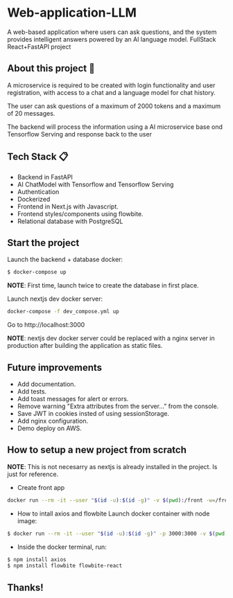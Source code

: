 # Web-application-LLM
A web-based application where users can ask questions, and the system provides intelligent answers powered by an AI language model. 
FullStack React+FastAPI project

## About this project 🚀
A microservice is required to be created with login functionality and user registration, with access to a chat and a language model for chat history.

The user can ask questions of a maximum of 2000 tokens and a maximum of 20 messages.

The backend will process the information using a AI microservice base ond Tensorflow Serving and response back to the user

## Tech Stack 📋
- Backend in FastAPI
- AI ChatModel with Tensorflow and Tensorflow Serving
- Authentication
- Dockerized
- Frontend in Next.js with Javascript.
- Frontend styles/components using flowbite.
- Relational database with PostgreSQL


## Start the project
Launch the backend + database docker:
```sh
$ docker-compose up
```
__NOTE__: First time, launch twice to create the database in first place.

Launch nextjs dev docker server:
```sh
docker-compose -f dev_compose.yml up
```

Go to http://localhost:3000

__NOTE__: nextjs dev docker server could be replaced with a nginx server in production after building the application as static files.


## Future improvements
- Add documentation.
- Add tests.
- Add toast messages for alert or errors.
- Remove warning "Extra attributes from the server..." from the console.
- Save JWT in cookies insted of using sessionStorage.
- Add nginx configuration.
- Demo deploy on AWS.


## How to setup a new project from scratch
__NOTE__: This is not necesarry as nextjs is already installed in the project. Is just for reference.

- Create front app
```sh
docker run --rm -it --user "$(id -u):$(id -g)" -v $(pwd):/front -w=/front node:18.16.0 npx create-next-app@latest --js front
```

- How to intall axios and flowbite
Launch docker container with node image:
```sh
$ docker run --rm -it --user "$(id -u):$(id -g)" -p 3000:3000 -v $(pwd)/front:/front -w=/front node:18.16.0 bash
```

- Inside the docker terminal, run:
```sh
$ npm install axios
$ npm install flowbite flowbite-react
```

## Thanks!

